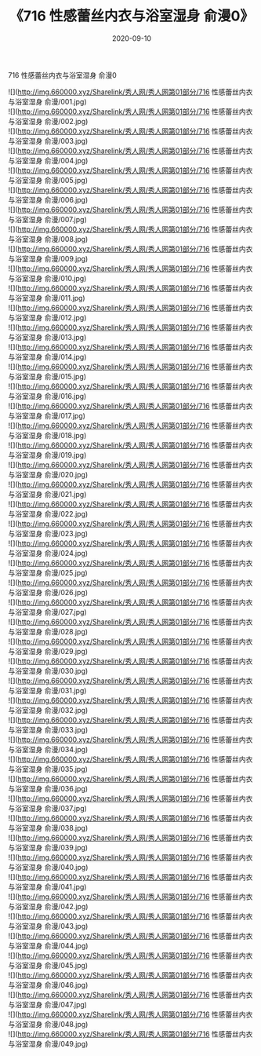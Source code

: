 ﻿---
layout: post
title:  《716 性感蕾丝内衣与浴室湿身 俞漫0》
date:   2020-09-10
img: http://img.660000.xyz/Sharelink/秀人网/秀人网第01部分/716 性感蕾丝内衣与浴室湿身 俞漫0/000.jpg
categories: [美女, 清纯, 唯美]
---

716 性感蕾丝内衣与浴室湿身 俞漫0

  ![](http://img.660000.xyz/Sharelink/秀人网/秀人网第01部分/716 性感蕾丝内衣与浴室湿身 俞漫/001.jpg) <br> ![](http://img.660000.xyz/Sharelink/秀人网/秀人网第01部分/716 性感蕾丝内衣与浴室湿身 俞漫/002.jpg) <br> ![](http://img.660000.xyz/Sharelink/秀人网/秀人网第01部分/716 性感蕾丝内衣与浴室湿身 俞漫/003.jpg) <br> ![](http://img.660000.xyz/Sharelink/秀人网/秀人网第01部分/716 性感蕾丝内衣与浴室湿身 俞漫/004.jpg) <br> ![](http://img.660000.xyz/Sharelink/秀人网/秀人网第01部分/716 性感蕾丝内衣与浴室湿身 俞漫/005.jpg) <br> ![](http://img.660000.xyz/Sharelink/秀人网/秀人网第01部分/716 性感蕾丝内衣与浴室湿身 俞漫/006.jpg) <br> ![](http://img.660000.xyz/Sharelink/秀人网/秀人网第01部分/716 性感蕾丝内衣与浴室湿身 俞漫/007.jpg) <br> ![](http://img.660000.xyz/Sharelink/秀人网/秀人网第01部分/716 性感蕾丝内衣与浴室湿身 俞漫/008.jpg) <br> ![](http://img.660000.xyz/Sharelink/秀人网/秀人网第01部分/716 性感蕾丝内衣与浴室湿身 俞漫/009.jpg) <br> ![](http://img.660000.xyz/Sharelink/秀人网/秀人网第01部分/716 性感蕾丝内衣与浴室湿身 俞漫/010.jpg) <br> ![](http://img.660000.xyz/Sharelink/秀人网/秀人网第01部分/716 性感蕾丝内衣与浴室湿身 俞漫/011.jpg) <br> ![](http://img.660000.xyz/Sharelink/秀人网/秀人网第01部分/716 性感蕾丝内衣与浴室湿身 俞漫/012.jpg) <br> ![](http://img.660000.xyz/Sharelink/秀人网/秀人网第01部分/716 性感蕾丝内衣与浴室湿身 俞漫/013.jpg) <br> ![](http://img.660000.xyz/Sharelink/秀人网/秀人网第01部分/716 性感蕾丝内衣与浴室湿身 俞漫/014.jpg) <br> ![](http://img.660000.xyz/Sharelink/秀人网/秀人网第01部分/716 性感蕾丝内衣与浴室湿身 俞漫/015.jpg) <br> ![](http://img.660000.xyz/Sharelink/秀人网/秀人网第01部分/716 性感蕾丝内衣与浴室湿身 俞漫/016.jpg) <br> ![](http://img.660000.xyz/Sharelink/秀人网/秀人网第01部分/716 性感蕾丝内衣与浴室湿身 俞漫/017.jpg) <br> ![](http://img.660000.xyz/Sharelink/秀人网/秀人网第01部分/716 性感蕾丝内衣与浴室湿身 俞漫/018.jpg) <br> ![](http://img.660000.xyz/Sharelink/秀人网/秀人网第01部分/716 性感蕾丝内衣与浴室湿身 俞漫/019.jpg) <br> ![](http://img.660000.xyz/Sharelink/秀人网/秀人网第01部分/716 性感蕾丝内衣与浴室湿身 俞漫/020.jpg) <br> ![](http://img.660000.xyz/Sharelink/秀人网/秀人网第01部分/716 性感蕾丝内衣与浴室湿身 俞漫/021.jpg) <br> ![](http://img.660000.xyz/Sharelink/秀人网/秀人网第01部分/716 性感蕾丝内衣与浴室湿身 俞漫/022.jpg) <br> ![](http://img.660000.xyz/Sharelink/秀人网/秀人网第01部分/716 性感蕾丝内衣与浴室湿身 俞漫/023.jpg) <br> ![](http://img.660000.xyz/Sharelink/秀人网/秀人网第01部分/716 性感蕾丝内衣与浴室湿身 俞漫/024.jpg) <br> ![](http://img.660000.xyz/Sharelink/秀人网/秀人网第01部分/716 性感蕾丝内衣与浴室湿身 俞漫/025.jpg) <br> ![](http://img.660000.xyz/Sharelink/秀人网/秀人网第01部分/716 性感蕾丝内衣与浴室湿身 俞漫/026.jpg) <br> ![](http://img.660000.xyz/Sharelink/秀人网/秀人网第01部分/716 性感蕾丝内衣与浴室湿身 俞漫/027.jpg) <br> ![](http://img.660000.xyz/Sharelink/秀人网/秀人网第01部分/716 性感蕾丝内衣与浴室湿身 俞漫/028.jpg) <br> ![](http://img.660000.xyz/Sharelink/秀人网/秀人网第01部分/716 性感蕾丝内衣与浴室湿身 俞漫/029.jpg) <br> ![](http://img.660000.xyz/Sharelink/秀人网/秀人网第01部分/716 性感蕾丝内衣与浴室湿身 俞漫/030.jpg) <br> ![](http://img.660000.xyz/Sharelink/秀人网/秀人网第01部分/716 性感蕾丝内衣与浴室湿身 俞漫/031.jpg) <br> ![](http://img.660000.xyz/Sharelink/秀人网/秀人网第01部分/716 性感蕾丝内衣与浴室湿身 俞漫/032.jpg) <br> ![](http://img.660000.xyz/Sharelink/秀人网/秀人网第01部分/716 性感蕾丝内衣与浴室湿身 俞漫/033.jpg) <br> ![](http://img.660000.xyz/Sharelink/秀人网/秀人网第01部分/716 性感蕾丝内衣与浴室湿身 俞漫/034.jpg) <br> ![](http://img.660000.xyz/Sharelink/秀人网/秀人网第01部分/716 性感蕾丝内衣与浴室湿身 俞漫/035.jpg) <br> ![](http://img.660000.xyz/Sharelink/秀人网/秀人网第01部分/716 性感蕾丝内衣与浴室湿身 俞漫/036.jpg) <br> ![](http://img.660000.xyz/Sharelink/秀人网/秀人网第01部分/716 性感蕾丝内衣与浴室湿身 俞漫/037.jpg) <br> ![](http://img.660000.xyz/Sharelink/秀人网/秀人网第01部分/716 性感蕾丝内衣与浴室湿身 俞漫/038.jpg) <br> ![](http://img.660000.xyz/Sharelink/秀人网/秀人网第01部分/716 性感蕾丝内衣与浴室湿身 俞漫/039.jpg) <br> ![](http://img.660000.xyz/Sharelink/秀人网/秀人网第01部分/716 性感蕾丝内衣与浴室湿身 俞漫/040.jpg) <br> ![](http://img.660000.xyz/Sharelink/秀人网/秀人网第01部分/716 性感蕾丝内衣与浴室湿身 俞漫/041.jpg) <br> ![](http://img.660000.xyz/Sharelink/秀人网/秀人网第01部分/716 性感蕾丝内衣与浴室湿身 俞漫/042.jpg) <br> ![](http://img.660000.xyz/Sharelink/秀人网/秀人网第01部分/716 性感蕾丝内衣与浴室湿身 俞漫/043.jpg) <br> ![](http://img.660000.xyz/Sharelink/秀人网/秀人网第01部分/716 性感蕾丝内衣与浴室湿身 俞漫/044.jpg) <br> ![](http://img.660000.xyz/Sharelink/秀人网/秀人网第01部分/716 性感蕾丝内衣与浴室湿身 俞漫/045.jpg) <br> ![](http://img.660000.xyz/Sharelink/秀人网/秀人网第01部分/716 性感蕾丝内衣与浴室湿身 俞漫/046.jpg) <br> ![](http://img.660000.xyz/Sharelink/秀人网/秀人网第01部分/716 性感蕾丝内衣与浴室湿身 俞漫/047.jpg) <br> ![](http://img.660000.xyz/Sharelink/秀人网/秀人网第01部分/716 性感蕾丝内衣与浴室湿身 俞漫/048.jpg) <br> ![](http://img.660000.xyz/Sharelink/秀人网/秀人网第01部分/716 性感蕾丝内衣与浴室湿身 俞漫/049.jpg) <br>